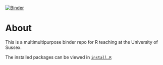 [![Binder](https://mybinder.org/badge_logo.svg)](https://mybinder.org/v2/gh/ljcolling/staff-workshop/master?urlpath=rstudio)
# About 

This is a multimultipurpose binder repo for R teaching at the University of Sussex. 

The installed packages can be viewed in [`install.R`](install.R)

